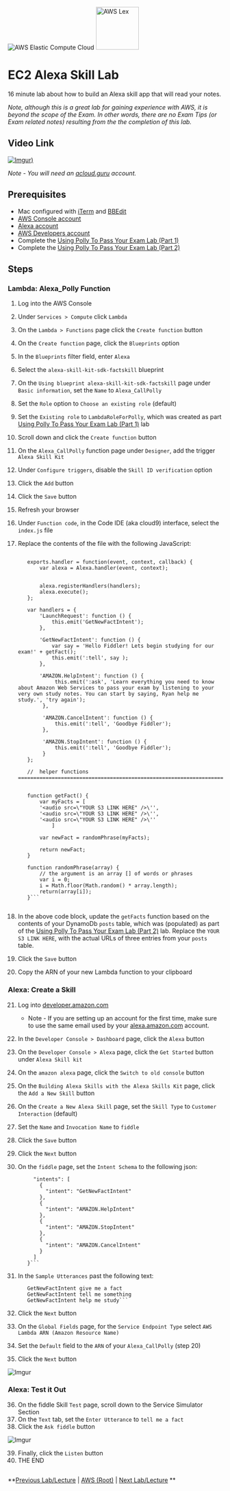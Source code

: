 ![AWS Elastic Compute Cloud](https://i.imgur.com/9awJmtb.png) <img src="https://i.imgur.com/SH72C80.png" height="100" title="AWS Lex" />


EC2 Alexa Skill Lab
======

16 minute lab about how to build an Alexa skill app that will read your notes.

*Note, although this is a great lab for gaining experience with AWS, it is beyond the scope of the Exam.  In other 
words, there are no Exam Tips (or Exam related notes) resulting from the the completion of this lab.*


## Video Link

[![Imgur](https://i.imgur.com/2Grw1uH.png))](https://acloud.guru/course/aws-certified-solutions-architect-associate/learn/ec2/738672e4-64ee-0d59-b9fb-2baaf58710f4/watch)

*Note - You will need an [acloud.guru](acloud.guru) account.*


## Prerequisites

* Mac configured with [iTerm](https://iterm2.com/) and [BBEdit](http://www.barebones.com/products/bbedit/)
* [AWS Console account](https://aws.amazon.com)
* [Alexa account](https://alexa.amazon.com)
* [AWS Developers account](https://developer.amazon.com)
* Complete the [Using Polly To Pass Your Exam Lab (Part 1)](ec2-using-polly-lab-pt1.md)
* Complete the [Using Polly To Pass Your Exam Lab (Part 2)](ec2-using-polly-lab-pt2.md)
    

## Steps

### Lambda: Alexa_Polly Function

1.  Log into the AWS Console
2.  Under `Services > Compute` click `Lambda` 
3.  On the `Lambda > Functions` page click the `Create function` button 
4.  On the `Create function` page, click the `Blueprints` option
5.  In the `Blueprints` filter field, enter `Alexa`
6.  Select the `alexa-skill-kit-sdk-factskill` blueprint
7.  On the `Using blueprint alexa-skill-kit-sdk-factskill` page under `Basic information`, set the `Name` to `Alexa_CallPolly`
8.  Set the `Role` option to `Choose an existing role` (default)
9.  Set the `Existing role` to `LambdaRoleForPolly`, which was created as part 
    [Using Polly To Pass Your Exam Lab (Part 1)](ec2-using-polly-lab-pt1.md) lab
10. Scroll down and click the `Create function` button
11. On the `Alexa_CallPolly` function page under `Designer`, add the trigger `Alexa Skill Kit`
12. Under `Configure triggers`, disable the `Skill ID verification` option
13. Click the `Add` button
14. Click the `Save` button
15. Refresh your browser
16. Under `Function code`, in the Code IDE (aka cloud9) interface, select the `index.js` file
17. Replace the contents of the file with the following JavaScript:

    ```var Alexa = require('alexa-sdk');
       
       exports.handler = function(event, context, callback) {
           var alexa = Alexa.handler(event, context);
       
       
           alexa.registerHandlers(handlers);
           alexa.execute();
       };
       
       var handlers = {
           'LaunchRequest': function () {
               this.emit('GetNewFactIntent');
           },
       
           'GetNewFactIntent': function () {
               var say = 'Hello Fiddler! Lets begin studying for our exam!' + getFact();
               this.emit(':tell', say );
           },
       
           'AMAZON.HelpIntent': function () {
                this.emit(':ask', 'Learn everything you need to know about Amazon Web Services to pass your exam by listening to your very own study notes. You can start by saying, Ryan help me study.', 'try again');
            },
       
            'AMAZON.CancelIntent': function () {
                this.emit(':tell', 'Goodbye Fiddler');
            },
       
            'AMAZON.StopIntent': function () {
                this.emit(':tell', 'Goodbye Fiddler');
            }
       };
       
       //  helper functions  ===================================================================
       
       
       function getFact() {
           var myFacts = [
           '<audio src=\"YOUR S3 LINK HERE" />\'',
           '<audio src=\"YOUR S3 LINK HERE" />\'',
           '<audio src=\"YOUR S3 LINK HERE" />\''
               ]
       
           var newFact = randomPhrase(myFacts);
       
           return newFact;
       }
       
       function randomPhrase(array) {
           // the argument is an array [] of words or phrases
           var i = 0;
           i = Math.floor(Math.random() * array.length);
           return(array[i]);
       }```


18. In the above code block, update the `getFacts` function based on the contents of your
    DynamoDb `posts` table, which was (populated) as part of the 
    [Using Polly To Pass Your Exam Lab (Part 2)](ec2-using-polly-lab-pt2.md) lab. Replace the `YOUR S3 LINK HERE`,
    with the actual URLs of three entries from your `posts` table.
19. Click the `Save` button
20. Copy the ARN of your new Lambda function to your clipboard


### Alexa: Create a Skill

21. Log into [developer.amazon.com](https://developer.amazon.com)
    * Note - If you are setting up an account for the first time, make sure to use the same email used by your 
      [alexa.amazon.com](https://alexa.amazon.com) account.
22. In the `Developer Console > Dashboard` page, click the `Alexa` button
23. On the `Developer Console > Alexa` page, click the `Get Started` button under `Alexa Skill kit`
24. On the `amazon alexa` page, click the `Switch to old console` button
25. On the `Building Alexa Skills with the Alexa Skills Kit` page, click the `Add a New Skill` button
26. On the `Create a New Alexa Skill` page, set the `Skill Type` to `Customer Interaction` (default)
27. Set the `Name` and `Invocation Name` to `fiddle`
28. Click the `Save` button
29. Click the `Next` button
30. On the `fiddle` page, set the `Intent Schema` to the following json:

    ```{
         "intents": [
           {
             "intent": "GetNewFactIntent"
           },
           {
             "intent": "AMAZON.HelpIntent"
           },
           {
             "intent": "AMAZON.StopIntent"
           },
           {
             "intent": "AMAZON.CancelIntent"
           }
         ]
       }```

31. In the `Sample Utterances` past the following text:

    ```GetNewFactIntent tell me a fact
       GetNewFactIntent give me a fact
       GetNewFactIntent tell me something
       GetNewFactIntent help me study```

32. Click the `Next` button
33. On the `Global Fields` page, for the `Service Endpoint Type` select `AWS Lambda ARN (Amazon Resource Name)`
34. Set the `Default` field to the `ARN` of your `Alexa_CallPolly` (step 20)
35. Click the `Next` button


![Imgur](https://i.imgur.com/0Wq2Ilp.png)


### Alexa: Test it Out

36. On the fiddle Skill `Test` page, scroll down to the Service Simulator Section
37. On the `Text` tab, set the `Enter Utterance` to `tell me a fact`
38. Click the `Ask fiddle` button


![Imgur](https://i.imgur.com/Llz2yKc.png)


39. Finally, click the `Listen` button 
40. THE END 


##

**[Previous Lab/Lecture](ec2-using-polly-lab-pt2.md) | [AWS (Root)](../readme.adoc) | [Next Lab/Lecture](ec2-exam-tips.md) ** 
